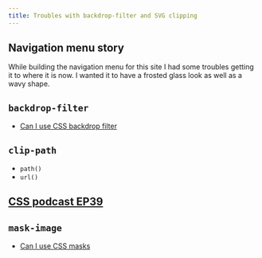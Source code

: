 ```yaml
---
title: Troubles with backdrop-filter and SVG clipping
---
```


## Navigation menu story

While building the navigation menu for this site I had some troubles getting it to where it is now. I wanted it to have a frosted glass look as well as a wavy shape.

## `backdrop-filter`

- [Can I use CSS backdrop filter](https://caniuse.com/css-backdrop-filter)

## `clip-path`

- `path()`
- `url()`

## [CSS podcast EP39](https://open.spotify.com/episode/5EhdwEHCBeg0qB5ilqf5Ys?si=93e2997621cb40a7)

## `mask-image`

- [Can I use CSS masks](https://caniuse.com/css-masks)
